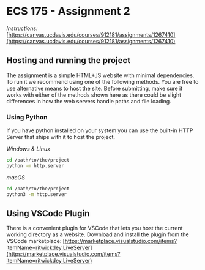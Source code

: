 # ECS 175 - Assignment 2

*Instructions:* [https://canvas.ucdavis.edu/courses/912181/assignments/1267410](https://canvas.ucdavis.edu/courses/912181/assignments/1267410)

## Hosting and running the project
The assignment is a simple HTML+JS website with minimal dependencies. To run it we recommend using one of the following methods. You are free to use alternative means to host the site. Before submitting, make sure it works with either of the methods shown here as there could be slight differences in how the web servers handle paths and file loading.

### Using Python
If you have python installed on your system you can use the built-in HTTP Server that ships with it to host the project.

*Windows & Linux*
```bash
cd /path/to/the/project
python -m http.server
```

*macOS*
```bash
cd /path/to/the/project
python3 -m http.server
```

## Using VSCode Plugin
There is a convenient plugin for VSCode that lets you host the current working directory as a website. Download and install the plugin from the VSCode marketplace:
[https://marketplace.visualstudio.com/items?itemName=ritwickdey.LiveServer](https://marketplace.visualstudio.com/items?itemName=ritwickdey.LiveServer)
